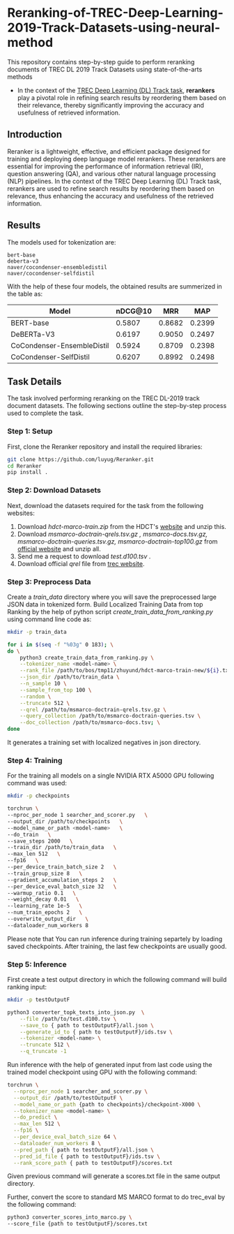 # Reranking-of-TREC-Deep-Learning-2019-Track-Datasets-using-neural-method
This repository contains step-by-step guide to perform reranking documents of TREC DL 2019 Track Datasets using state-of-the-arts methods

* In the context of the [TREC Deep Learning (DL) Track task](https://trec.nist.gov/pubs/trec28/papers/OVERVIEW.DL.pdf), **rerankers** play a pivotal role in refining search results by reordering them based on their relevance, thereby significantly improving the accuracy and usefulness of retrieved information.

## Introduction

Reranker is a lightweight, effective, and efficient package designed for training and deploying deep language model rerankers. These rerankers are essential for improving the performance of information retrieval (IR), question answering (QA), and various other natural language processing (NLP) pipelines. In the context of the TREC Deep Learning (DL) Track task, rerankers are used to refine search results by reordering them based on relevance, thus enhancing the accuracy and usefulness of the retrieved information.

## Results

The models used for tokenization are:

    bert-base
    deberta-v3
    naver/cocondenser-ensembledistil
    naver/cocondenser-selfdistil

With the help of these four models, the obtained results are summerized in the table as:

| Model                       | nDCG@10 | MRR    | MAP    |
|-----------------------------|---------|--------|--------|
| BERT-base                   | 0.5807  | 0.8682 | 0.2399 |
| DeBERTa-V3                  | 0.6197  | 0.9050 | 0.2497 |
| CoCondenser-EnsembleDistil  | 0.5924  | 0.8709 | 0.2398 |
| CoCondenser-SelfDistil      | 0.6207  | 0.8992 | 0.2498 |


## Task Details

The task involved performing reranking on the TREC DL-2019 track document datasets. The following sections outline the step-by-step process used to complete the task.

### Step 1: Setup

First, clone the Reranker repository and install the required libraries:

```sh
git clone https://github.com/luyug/Reranker.git
cd Reranker
pip install .
```

### Step 2: Download Datasets

Next, download the datasets required for the task from the following websites:

1. Download _hdct-marco-train.zip_ from the HDCT's [website](http://boston.lti.cs.cmu.edu/appendices/TheWebConf2020-Zhuyun-Dai/rankings/) and unzip this.
2. Download _msmarco-doctrain-qrels.tsv.gz , msmarco-docs.tsv.gz, msmarco-doctrain-queries.tsv.gz, msmarco-doctrain-top100.gz_ from [official website](https://microsoft.github.io/msmarco/TREC-Deep-Learning-2019.html) and unzip all.
3. Send me a request to download _test.d100.tsv_ .
4. Download official _qrel_ file from [trec website](https://trec.nist.gov/data/deep/2019qrels-pass.txt).

### Step 3: Preprocess Data

Create a _train_data_ directory where you will save the preprocessed large JSON data in tokenized form. Build Localized Training Data from top Ranking by the help of python script _create_train_data_from_ranking.py_ using command line code as:
```sh
mkdir -p train_data

for i in $(seq -f "%03g" 0 183); \
do \
    python3 create_train_data_from_ranking.py \
    --tokenizer_name <model-name> \
    --rank_file /path/to/bos/tmp11/zhuyund/hdct-marco-train-new/${i}.txt \
    --json_dir /path/to/train_data \
    --n_sample 10 \
    --sample_from_top 100 \
    --random \
    --truncate 512 \
    --qrel /path/to/msmarco-doctrain-qrels.tsv.gz \
    --query_collection /path/to/msmarco-doctrain-queries.tsv \
    --doc_collection /path/to/msmarco-docs.tsv; \
done
```
It generates a training set with localized negatives in json directory. 

### Step 4: Training

For the training all models on a single NVIDIA RTX A5000 GPU following command was used:

```sh
mkdir -p checkpoints

torchrun \
--nproc_per_node 1 searcher_and_scorer.py   \
--output_dir /path/to/checkpoints   \
--model_name_or_path <model-name>   \
--do_train   \
--save_steps 2000   \
--train_dir /path/to/train_data   \
--max_len 512   \
--fp16   \
--per_device_train_batch_size 2   \
--train_group_size 8   \
--gradient_accumulation_steps 2   \
--per_device_eval_batch_size 32   \
--warmup_ratio 0.1   \
--weight_decay 0.01   \
--learning_rate 1e-5   \
--num_train_epochs 2   \
--overwrite_output_dir   \
--dataloader_num_workers 8
```
Please note that You can run inference during training separtely by loading saved checkpoints. After training, the last few checkpoints are usually good.

### Step 5: Inference

First create a test output directory in which the following command will build ranking input:

```sh
mkdir -p testOutputF

python3 converter_topk_texts_into_json.py  \
    --file /path/to/test.d100.tsv \
    --save_to { path to testOutputF}/all.json \
    --generate_id_to { path to testOutputF}/ids.tsv \
    --tokenizer <model-name> \
    --truncate 512 \
    --q_truncate -1
```
Run inference with the help of generated input from last code using the trained model checkpoint using GPU with the following command:

```sh
torchrun \
  --nproc_per_node 1 searcher_and_scorer.py \
  --output_dir /path/to/testOutputF \
  --model_name_or_path {path to checkpoints}/checkpoint-X000 \
  --tokenizer_name <model-name> \
  --do_predict \
  --max_len 512 \
  --fp16 \
  --per_device_eval_batch_size 64 \
  --dataloader_num_workers 8 \
  --pred_path { path to testOutputF}/all.json \
  --pred_id_file { path to testOutputF}/ids.tsv \
  --rank_score_path { path to testOutputF}/scores.txt
```

Given previous command will generate a scores.txt file in the same output directory. 

Further, convert the score to standard MS MARCO format to do trec_eval by the following command:

```sh
python3 converter_scores_into_marco.py \
--score_file {path to testOutputF}/scores.txt
```
